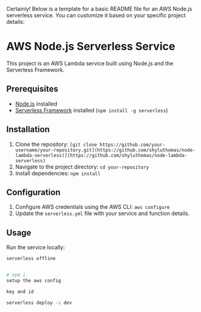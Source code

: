 Certainly! Below is a template for a basic README file for an AWS Node.js serverless service. You can customize it based on your specific project details:



# AWS Node.js Serverless Service

This project is an AWS Lambda service built using Node.js and the Serverless Framework.



## Prerequisites

- [Node.js](https://nodejs.org/) installed
- [Serverless Framework](https://www.serverless.com/) installed (`npm install -g serverless`)

## Installation

1. Clone the repository: `[git clone https://github.com/your-username/your-repository.git](https://github.com/shyluthomas/node-lambda-serverless)](https://github.com/shyluthomas/node-lambda-serverless)`
2. Navigate to the project directory: `cd your-repository`
3. Install dependencies: `npm install`

## Configuration

1. Configure AWS credentials using the AWS CLI: `aws configure`
2. Update the `serverless.yml` file with your service and function details.

## Usage

Run the service locally:

```bash
serverless offline


# npm i
setup the aws config

key and id

serverless deploy -s dev
